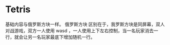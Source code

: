 # Tetris
基础内容与俄罗斯方块一样。 俄罗斯方块 区别在于，我罗斯方块是同屏幕，双人对战游戏，双方一人使用 wasd ，一人使用上下左右控制，当一名玩家消去一行，就会让另一名玩家最底下增加随机一行。

